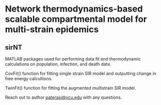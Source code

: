 # Network thermodynamics-based scalable compartmental model for multi-strain epidemics
## sirNT

MATLAB packages used for performing data fit and thermodynamic calculations on population, infection, and death data.

CovFit() function for fitting single strain SIR model and outputting change in free energy calcultions.

TwinFit() function for fitting the augmented multistrain SIR model.

Reach out to author paterasj@vcu.edu with any questions.
